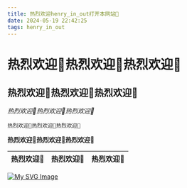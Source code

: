 ```yaml
---
title: 热烈欢迎henry_in_out打开本网站👏
date: 2024-05-19 22:42:25
tags: henry_in_out
---
```


# 热烈欢迎👏热烈欢迎👏热烈欢迎👏
## 热烈欢迎👏热烈欢迎👏热烈欢迎👏
_热烈欢迎👏热烈欢迎👏热烈欢迎👏_
```
热烈欢迎👏热烈欢迎👏热烈欢迎👏
```
<b>热烈欢迎👏热烈欢迎👏热烈欢迎👏</b>

| 热烈欢迎👏 | 热烈欢迎👏 | 热烈欢迎👏 |
| --------- | --------- | --------- |


[![My SVG Image](https://osu-sig.vercel.app/card?user=henry_in_out&mode=mania&animation=true)](https://osu.ppy.sh/users/32494511)
